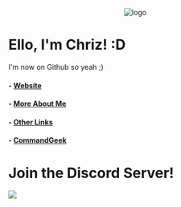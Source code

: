  <p align="center"><img src="https://img.chrizftw.cf/r/kp1oq9tgi9a.png" alt="logo"></p>

#  Ello, I'm Chriz! :D
I'm now on Github so yeah ;) 

#### - [Website](chrizftw.cf)
#### - [More About Me](chrizftw.cf/aboutme)
#### - [Other Links](chrizftw.cf/links)
#### - [CommandGeek](commandgeek.com)

# Join the Discord Server!

<a href="dsc.gg/chriz" title="Discord server invite" alt="Discord server invite">
			<img src="https://discord.com/api/guilds/792898425376079913/embed.png?style=banner3"/>

<!---
Chrizxz/Chrizxz is a ✨ special ✨ repository because its `README.md` (this file) appears on your GitHub profile.
You can click the Preview link to take a look at your changes.
--->
